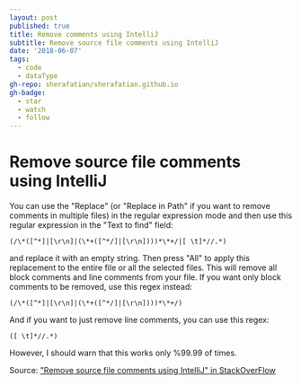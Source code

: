 ```yaml
---
layout: post
published: true
title: Remove comments using IntelliJ
subtitle: Remove source file comments using IntelliJ
date: '2018-06-07'
tags:
  - code
  - dataType
gh-repo: sherafatian/sherafatian.github.io
gh-badge:
  - star
  - watch
  - follow
---
```


# Remove source file comments using IntelliJ
You can use the "Replace" (or "Replace in Path" if you want to remove comments in multiple files) in the regular expression mode and then use this regular expression in the "Text to find" field:
```
(/\*([^*]|[\r\n]|(\*+([^*/]|[\r\n])))*\*+/|[ \t]*//.*)
```
and replace it with an empty string. Then press "All" to apply this replacement to the entire file or all the selected files. This will remove all block comments and line comments from your file. If you want only block comments to be removed, use this regex instead:
```
(/\*([^*]|[\r\n]|(\*+([^*/]|[\r\n])))*\*+/)
```
And if you want to just remove line comments, you can use this regex:
```
([ \t]*//.*)
```
However, I should warn that this works only %99.99 of times.

Source: ["Remove source file comments using IntelliJ" in StackOverFlow](https://medium.com/r/?url=https%3A%2F%2Fstackoverflow.com%2Fquestions%2F2613432%2Fremove-source-file-comments-using-intellij)